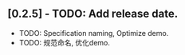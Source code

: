 ## [0.2.5] - TODO: Add release date.

* TODO: Specification naming, Optimize demo.
* TODO: 规范命名, 优化demo.